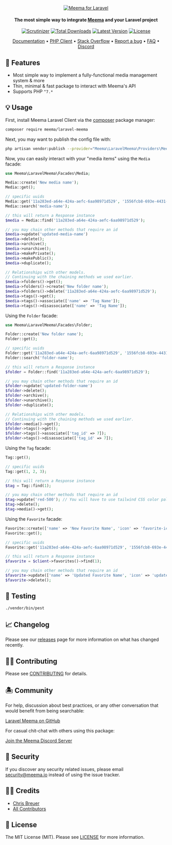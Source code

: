 <p align="center">
  <a href="https://meema.io">
    <img alt="Meema for Laravel" src="https://raw.githubusercontent.com/meema/meemasearch-client-common/master/banners/php.png" >
  </a>

<h4 align="center">The most simple way to integrate <a href="https://meema.io" target="_blank">Meema</a> and your Laravel project</h4>

<p align="center">
    <a href="https://scrutinizer-ci.com/g/meemalabs/meema-client-php/badges/quality-score.png?b=main"><img src="https://scrutinizer-ci.com/g/meemalabs/meema-client-php/badges/quality-score.png?b=main" alt="Scrutinizer" /></a>
    <a href="https://packagist.org/packages/meema/laravel-meema"><img src="https://poser.pugx.org/meema/laravel-meema/d/total.svg" alt="Total Downloads"></a>
    <a href="https://packagist.org/packages/meema/laravel-meema"><img src="https://poser.pugx.org/meema/laravel-meema/v/stable.svg" alt="Latest Version"></a>
    <a href="https://packagist.org/packages/meema/laravel-meema"><img src="https://poser.pugx.org/meema/laravel-meema/license.svg" alt="License"></a>
</p>

<p align="center">
    <a href="https://docs.meema.io" target="_blank">Documentation</a>  •
    <a href="https://github.com/meemalabs/meema-client-php" target="_blank">PHP Client</a>  •
    <a href="http://stackoverflow.com/questions/tagged/meema" target="_blank">Stack Overflow</a>  •
    <a href="https://github.com/meemalabs/laravel-meema/issues" target="_blank">Report a bug</a>  •
    <a href="https://docs.meema.io" target="_blank">FAQ</a>  •
    <a href="https://discord.meema.io" target="_blank">Discord</a>
</p>

## 🐙 Features

- Most simple way to implement a fully-functional media management system & more
- Thin, minimal & fast package to interact with Meema's API
- Supports PHP `^7.*`

## 💡 Usage

First, install Meema Laravel Client via the [composer](https://getcomposer.org/) package manager:

```bash
composer require meema/laravel-meema
```

Next, you may want to publish the config file with:

```bash
php artisan vendor:publish --provider="Meema\LaravelMeema\Providers\MeemaServiceProvider" --tag="config"
```

Now, you can easily interact with your "media items" using the `Media` facade:

```php
use Meema\LaravelMeema\Facades\Media;

Media::create('New media name');
Media::get();

// specific uuids
Media::get('11a283ed-a64e-424a-aefc-6aa98971d529', '1556fcb8-693e-4431-8b16-3b2b7bb8fcc7');
Media::search('media-name');

// this will return a Response instance
$media = Media::find('11a283ed-a64e-424a-aefc-6aa98971d529');

// you may chain other methods that require an id
$media->update('updated-media-name')
$media->delete();
$media->archive();
$media->unarchive();
$media->makePrivate();
$media->makePublic();
$media->duplicate();

// Relationships with other models.
// Continuing with the chaining methods we used earlier.
$media->folders()->get();
$media->folders()->create('New folder name');
$media->folders()->delete('11a283ed-a64e-424a-aefc-6aa98971d529');
$media->tags()->get();
$media->tags()->associate(['name' => 'Tag Name']);
$media->tags()->disassociate(['name' => 'Tag Name']);
```

Using the `Folder` facade:

```php
use Meema\LaravelMeema\Facades\Folder;

Folder::create('New folder name');
Folder::get();

// specific uuids
Folder::get('11a283ed-a64e-424a-aefc-6aa98971d529', '1556fcb8-693e-4431-8b16-3b2b7bb8fcc7');
Folder::search('folder-name');

// this will return a Response instance
$folder = Folder::find('11a283ed-a64e-424a-aefc-6aa98971d529');

// you may chain other methods that require an id
$folder->update('updated-folder-name')
$folder->delete();
$folder->archive();
$folder->unarchive();
$folder->duplicate();

// Relationships with other models.
// Continuing with the chaining methods we used earlier.
$folder->media()->get();
$folder->tags()->get();
$folder->tags()->associate(['tag_id' => 7]);
$folder->tags()->disassociate(['tag_id' => 7]);
```

Using the `Tag` facade:

```php
Tag::get();

// specific uuids
Tag::get(1, 2, 3);

// this will return a Response instance
$tag = Tag::find(1);

// you may chain other methods that require an id
$tag->update('red-500'); // You will have to use tailwind CSS color palletes.
$tag->delete();
$tag->media()->get();
```

Using the `Favorite` facade:

```php
Favorite::create(['name' => 'New Favorite Name', 'icon' => 'favorite-icon']);
Favorite::get();

// specific uuids
Favorite::get('11a283ed-a64e-424a-aefc-6aa98971d529', '1556fcb8-693e-4431-8b16-3b2b7bb8fcc7');

// this will return a Response instance
$favorite = $client->favorites()->find(1);

// you may chain other methods that require an id
$favorite->update(['name' => 'Updated Favorite Name', 'icon' => 'updated-favorite-icon']);
$favorite->delete();
```

## 🧪 Testing

``` bash
./vendor/bin/pest
```

## 📈 Changelog

Please see our [releases](https://github.com/meemalabs/laravel-meema/releases) page for more information on what has changed recently.

## 💪🏼 Contributing

Please see [CONTRIBUTING](.github/CONTRIBUTING.md) for details.

## 🏝 Community

For help, discussion about best practices, or any other conversation that would benefit from being searchable:

[Laravel Meema on GitHub](https://github.com/meemalabs/laravel-meema/discussions)

For casual chit-chat with others using this package:

[Join the Meema Discord Server](https://discord.meema.io)

## 🚨 Security

If you discover any security related issues, please email [security@meema.io](security@meema.io) instead of using the issue tracker.

## 🙏🏼 Credits

- [Chris Breuer](https://github.com/Chris1904)
- [All Contributors](../../contributors)

## 📄 License

The MIT License (MIT). Please see [LICENSE](LICENSE.md) for more information.
